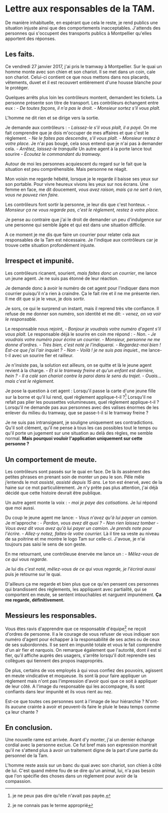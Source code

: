# Lettre aux responsables de la TAM.

De manière inhabituelle, en espérant que cela le reste, je rend publics une situation injuste ainsi que des comportements inacceptables. J'attends des personnes qui s'occupent des transports publics à Montpellier qu'elles apportent des réponses.

## Les faits.

Ce vendredi 27 janvier 2017, j'ai pris le tramway à Montpellier. Sur le quai un homme monte avec son chien et son chariot. Il se met dans un coin, cale son chariot. Celui-ci contient ce que nous mettons dans nos placards, vêtements, duvet et il est recouvert entièrement d'une housse blanche pour le protéger.

Quelques arrêts plus loin les contrôleurs montent, demandent les tickets. La personne présente son titre de transport. Les contrôleurs échangent entre eux :
*- De toutes façons, il n'a pas le droit.*
*- Monsieur sortez s'il vous plaît.*

L'homme ne dit rien et se dirige vers la sortie.

Je demande aux contrôleurs : 
*- Laissez-le s'il vous plaît, il a payé.*
On me fait comprendre que je dois m'occuper de mes affaires et que c'est le règlement.
*- Ne le faites pas descendre, s'il vous plaît.*
*- Monsieur restez à votre place.*
Je n'ai pas bougé, cela sous entend que je n'ai pas à demander cela.
*- Arrêtez, laissez-le tranquille*
Un autre agent à la porte lance tout sourire
*- Écoutez le commandant du tramway.*

Autour de moi les personnes acquiescent du regard sur le fait que la situation est peu compréhensible. Mais personne ne réagit. 

Mon voisin me regarde hébété, lorsque je le regarde il baisse ses yeux sur son portable. Pour vivre heureux vivons les yeux sur nos écrans. Une femme en face, me dit doucement, *vous avez raison, mais ça ne sert à rien, vous ne pouvez rien faire.*

Les contrôleurs font sortir la personne, je leur dis que c'est honteux. 
*- Monsieur ça ne vous regarde pas, c'est le règlement, restez à votre place.*

Je pense au contraire que j'ai le droit de demander un peu d'indulgence sur une personne qui semble âgée et qui est dans une situation difficile.

A ce moment je me dis que faire un courrier pour relater cela aux responsables de la Tam est nécessaire. Je l'indique aux contrôleurs car je trouve cette situation profondément injuste.

## Irrespect et impunité.

Les contrôleurs ricanent, sourient, *mais faites donc un courrier*, me lance un jeune agent. Je ne suis pas étonné de leur réaction.

Je demande donc à avoir le numéro de cet agent pour l'indiquer dans mon courrier puisqu'il n'a rien à craindre. Ça le fait rire et il ne me présente rien. Il me dit que si je le veux, je dois sortir.

Je sors, ce qui le surprend un instant, mais il reprend très vite confiance. Il refuse de me donner son numéro, son identité et me dit: 
*- venez, on va voir le responsable.* 

Le responsable nous rejoint,
*- Bonjour je voudrais votre numéro d'agent s'il vous plaît.*
Le responsable déjà le sourire en coin me répond :
*- Non*.
*- Je voudrais votre numéro pour écrire un courrier.*
*- Monsieur, personne ne me donne d'ordres.*
*- Très bien, c'est noté je l'indiquerai.*
*- Regardez-moi bien ! Est-ce que j'ai l'air inquiet ?*
*- Non*
*- Voilà ! je ne suis pas inquiet.*, me lance-t-il avec un sourire fier et railleur.

Je n'insiste pas, la solution est ailleurs, on se quitte et là le jeune agent revient à la charge.
*- Et si le tramway freine et qu'un enfant est derrière, hein ?*
*- Il a calé son chariot contre la paroi dans le sens du trajet.*
*- Ouais... mais c'est le règlement.*

Je pose la question à cet agent :
Lorsqu'il passe la carte d'une jeune fille sur la borne et qu'il lui rend, quel règlement applique-t-il ?[^1]
Lorsqu'il ne refait pas plier les poussettes volumineuses, quel règlement applique-t-il ?
Lorsqu'il ne demande pas aux personnes avec des valises énormes de les enlever du milieu du tramway, que se passe-t-il si le tramway freine ?

Je ne suis pas intransigeant, je souligne uniquement ses contradictions. Qu'il soit clément, qu'il ne pense à tous les cas possibles tout le temps ou qu'il porte un jugement sur une situation au delà des règles, me semble normal. 
**Mais pourquoi vouloir l'application uniquement sur cette personne ?**

## Un comportement de meute.

Les contrôleurs sont passés sur le quai en face. De là ils assènent des petites phrases en prenant soin de monter un peu le son. Pêle mêle j’entends le mot *assisté*, *assisté depuis 15 ans*. Le ton est énervé, avec de la haine sur ce mot particulièrement. Je n'y prête pas plus attention, j'ai déjà décidé que cette histoire devrait être publique.

Un autre agent monte la voix :
*- moi je paye des cotisations.*
Je lui répond que moi aussi.

Du coup le jeune agent me lance:
*- Vous n'avez qu'à lui payer un camion.*
Je m'approche :
*- Pardon, vous avez dit quoi ?*
*- Non rien laissez tomber*
*- Vous avez dit vous avez qu'à lui payer un camion. Je prends note pour l'écrire.*
*- Allez-y notez, faites-le votre courrier.*
Là il tire sa veste au niveau de sa poitrine et me montre le logo Tam sur celle-ci. J'avoue, je n'ai toujours pas saisi le sens de son geste.

En me retournant, une contrôleuse énervée me lance un :
*- Mêlez-vous de ce qui vous regarde.*

Je lui dis *c'est noté, mêlez-vous de ce qui vous regarde, je l'écrirai aussi* puis je retourne sur le quai.

D'ailleurs ça me regarde et bien plus que ce qu'en pensent ces personnes qui brandissent des règlements, les appliquent avec partialité, qui se comportent en 
meute, se sentent intouchables et narguent impunément. **Ça me regarde, définitivement.** 

## Messieurs les responsables.

Vous êtes ravis d'apprendre que ce responsable d'équipe[^2] ne reçoit d'ordres de personne. Il a le courage de vous refuser de vous indiquer son numéro d'agent pour échapper à la responsabilité de ses actes ou de ceux de ses subordonnés. Il se sent en impunité totale et vous le fait comprendre d'un air fier et narquois.
On remarque également que l'autorité, dont il est si fier, qu'il affiche auprès des usagers, s'arrête lorsqu'il doit reprendre ses collègues qui tiennent des propos inappropriés.
  
De plus, certains de vos employés à qui vous confiez des pouvoirs, agissent en meute vindicative et moqueuse. 
Ils sont là pour faire appliquer un règlement mais n'ont pas l'impression d'avoir quoi que ce soit à appliquer de leur côté. A l'image du responsable qui les accompagne, ils sont confiants dans leur impunité et ils vous rient au nez.

Est-ce que toutes ces personnes sont à l'image de leur hiérarchie ? N'ont-ils aucune crainte à avoir et peuvent-ils faire le pluie le beau temps comme ça leur chante ?

## En conclusion.

Une nouvelle rame est arrivée. Avant d'y monter, j'ai un dernier échange cordial avec la personne exclue. Ce fut bref mais son expression montrait  qu'il ne s'attend plus à avoir un traitement digne de la part d'une partie du personnel de la Tam.
 
L'homme reste assis sur un banc du quai avec son chariot, son chien à côté de lui. C'est quand même fou de se dire qu'un animal, lui, n'a pas besoin que l'on spécifie des choses dans un règlement pour avoir de la compassion.

[^1]: je ne peux pas dire qu'elle n'avait pas payée.

[^2]: je ne connais pas le terme approprié
